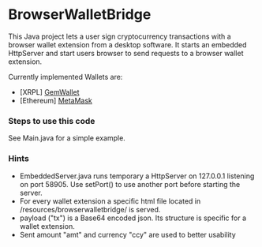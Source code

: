 # BrowserWalletBridge
This Java project lets a user sign cryptocurrency transactions with a browser wallet extension from a desktop software. It starts an embedded HttpServer and start users browser to send requests to a browser wallet extension.

Currently implemented Wallets are:
- [XRPL] [GemWallet](https://gemwallet.app)
- [Ethereum] [MetaMask](https://metamask.io)

### Steps to use this code
See Main.java for a simple example.

### Hints ###
- EmbeddedServer.java runs temporary a HttpServer on 127.0.0.1 listening on port 58905. Use setPort() to use another port before starting the server.
- For every wallet extension a specific html file located in /resources/browserwalletbridge/ is served.
- payload ("tx") is a Base64 encoded json. Its structure is specific for a wallet extension.
- Sent amount "amt" and currency "ccy" are used to better usability
